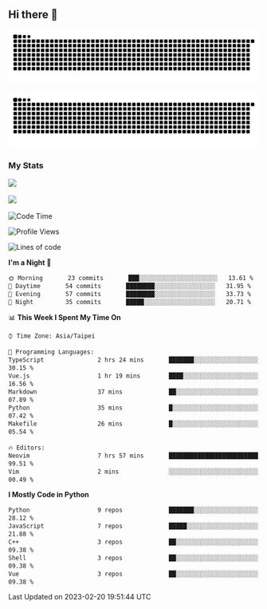 ## Hi there 👋

<div align="center">

![GitHub Snake Light](https://raw.githubusercontent.com/CSY54/CSY54/snake/github-snake.svg#gh-light-mode-only)

![GitHub Snake dark](https://raw.githubusercontent.com/CSY54/CSY54/snake/github-snake-dark.svg#gh-dark-mode-only)

</div>

### My Stats

![](https://github-readme-stats.vercel.app/api?username=CSY54&theme=nord&show_icons=true)

![](https://github-readme-stats.vercel.app/api/top-langs/?username=CSY54&theme=nord&layout=compact&card_width=445)

<!--START_SECTION:waka-->
![Code Time](http://img.shields.io/badge/Code%20Time-1%2C490%20hrs%2029%20mins-blue)

![Profile Views](http://img.shields.io/badge/Profile%20Views-3-blue)

![Lines of code](https://img.shields.io/badge/From%20Hello%20World%20I%27ve%20Written-314%20Thousand%20lines%20of%20code-blue)

**I'm a Night 🦉** 

```text
🌞 Morning       23 commits       ███░░░░░░░░░░░░░░░░░░░░░░   13.61 % 
🌆 Daytime       54 commits       ████████░░░░░░░░░░░░░░░░░   31.95 % 
🌃 Evening       57 commits       ████████░░░░░░░░░░░░░░░░░   33.73 % 
🌙 Night         35 commits       █████░░░░░░░░░░░░░░░░░░░░   20.71 % 

```


📊 **This Week I Spent My Time On** 

```text
⌚︎ Time Zone: Asia/Taipei

💬 Programming Languages: 
TypeScript               2 hrs 24 mins       ███████░░░░░░░░░░░░░░░░░░   30.15 % 
Vue.js                   1 hr 19 mins        ████░░░░░░░░░░░░░░░░░░░░░   16.56 % 
Markdown                 37 mins             ██░░░░░░░░░░░░░░░░░░░░░░░   07.89 % 
Python                   35 mins             █░░░░░░░░░░░░░░░░░░░░░░░░   07.42 % 
Makefile                 26 mins             █░░░░░░░░░░░░░░░░░░░░░░░░   05.54 % 

🔥 Editors: 
Neovim                   7 hrs 57 mins       █████████████████████████   99.51 % 
Vim                      2 mins              ░░░░░░░░░░░░░░░░░░░░░░░░░   00.49 % 

```

**I Mostly Code in Python** 

```text
Python                   9 repos             ███████░░░░░░░░░░░░░░░░░░   28.12 % 
JavaScript               7 repos             █████░░░░░░░░░░░░░░░░░░░░   21.88 % 
C++                      3 repos             ██░░░░░░░░░░░░░░░░░░░░░░░   09.38 % 
Shell                    3 repos             ██░░░░░░░░░░░░░░░░░░░░░░░   09.38 % 
Vue                      3 repos             ██░░░░░░░░░░░░░░░░░░░░░░░   09.38 % 

```



 Last Updated on 2023-02-20 19:51:44 UTC
<!--END_SECTION:waka-->

<!--
**CSY54/CSY54** is a ✨ _special_ ✨ repository because its `README.md` (this file) appears on your GitHub profile.

Here are some ideas to get you started:

- 🔭 I’m currently working on ...
- 🌱 I’m currently learning ...
- 👯 I’m looking to collaborate on ...
- 🤔 I’m looking for help with ...
- 💬 Ask me about ...
- 📫 How to reach me: ...
- 😄 Pronouns: ...
- ⚡ Fun fact: ...
-->
